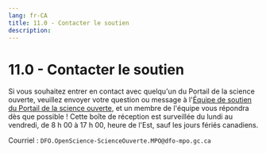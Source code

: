 ```yaml
---
lang: fr-CA
title: 11.0 - Contacter le soutien
description:
---
```


# 11.0 - Contacter le soutien

Si vous souhaitez entrer en contact avec quelqu'un du Portail de la science ouverte, veuillez envoyer votre question ou message à l'[Équipe de soutien du Portail de la science ouverte](mailto:DFO.OpenScience-ScienceOuverte.MPO@dfo-mpo.gc.ca), et un membre de l'équipe vous répondra dès que possible ! Cette boîte de réception est surveillée du lundi au vendredi, de 8 h 00 à 17 h 00, heure de l'Est, sauf les jours fériés canadiens.

Courriel : `DFO.OpenScience-ScienceOuverte.MPO@dfo-mpo.gc.ca`
